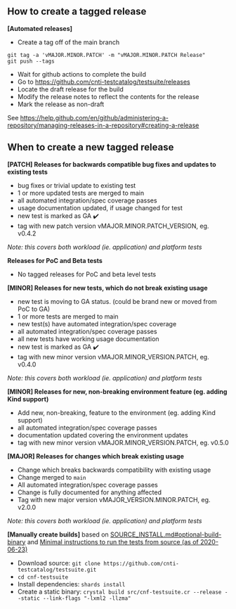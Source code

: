 ## How to create a tagged release

**[Automated releases]**

- Create a tag off of the main branch

```
git tag -a 'vMAJOR.MINOR.PATCH' -m "vMAJOR.MINOR.PATCH Release"
git push --tags
```

- Wait for github actions to complete the build
- Go to https://github.com/cnti-testcatalog/testsuite/releases
- Locate the draft release for the build
- Modify the release notes to reflect the contents for the release
- Mark the release as non-draft

See https://help.github.com/en/github/administering-a-repository/managing-releases-in-a-repository#creating-a-release

## When to create a new tagged release

**[PATCH] Releases for backwards compatible bug fixes and updates to existing tests**

- bug fixes or trivial update to existing test
- 1 or more updated tests are merged to main
- all automated integration/spec coverage passes
- usage documentation updated, if usage changed for test
- new test is marked as GA :heavy_check_mark:
- tag with new patch version vMAJOR.MINOR.PATCH_VERSION, eg. v0.4.2

_Note: this covers both workload (ie. application) and platform tests_

**Releases for PoC and Beta tests**

- No tagged releases for PoC and beta level tests

**[MINOR] Releases for new tests, which do not break existing usage**

- new test is moving to GA status. (could be brand new or moved from PoC to GA)
- 1 or more tests are merged to main
- new test(s) have automated integration/spec coverage
- all automated integration/spec coverage passes
- all new tests have working usage documentation
- new test is marked as GA :heavy_check_mark:
- tag with new minor version vMAJOR.MINOR_VERSION.PATCH, eg. v0.4.0

_Note: this covers both workload (ie. application) and platform tests_

**[MINOR] Releases for new, non-breaking environment feature (eg. adding Kind support)**

- Add new, non-breaking, feature to the environment (eg. adding Kind support)
- all automated integration/spec coverage passes
- documentation updated covering the environment updates
- tag with new minor version vMAJOR.MINOR_VERSION.PATCH, eg. v0.5.0

**[MAJOR] Releases for changes which break existing usage**

- Change which breaks backwards compatibility with existing usage
- Change merged to `main`
- All automated integration/spec coverage passes
- Change is fully documented for anything affected
- Tag with new major version vMAJOR_VERSION.MINOR.PATCH, eg. v2.0.0

_Note: this covers both workload (ie. application) and platform tests_

**[Manually create builds]**
based on [SOURCE_INSTALL.md#optional-build-binary](SOURCE_INSTALL.md#installation) and [Minimal instructions to run the tests from source (as of 2020-06-23)](https://hackmd.io/hcHoJEKaRWuyf_fZ7ITxLw)

- Download source: `git clone https://github.com/cnti-testcatalog/testsuite.git`
- `cd cnf-testsuite`
- Install dependencies: `shards install`
- Create a static binary: `crystal build src/cnf-testsuite.cr --release --static --link-flags "-lxml2 -llzma"`

